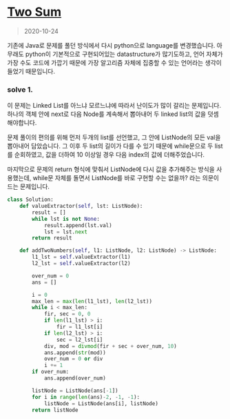 # [Two Sum](https://leetcode.com/problems/add-two-numbers/)

> 2020-10-24

기존에 Java로 문제를 풀던 방식에서 다시 python으로 language를 변경했습니다. 아무래도 python이 기본적으로 구현되어있는 datastructure가 많기도하고, 언어 자체가 가장 수도 코드에 가깝기 때문에 가장 알고리즘 자체에 집중할 수 있는 언어라는 생각이 들었기 때문입니다.

### solve 1.
이 문제는 Linked List를 아느냐 모르느냐에 따라서 난이도가 많이 갈리는 문제입니다. 하나의 객체 안에 next로 다음 Node를 계속해서 뽑아내어 두 linked list의 값을 덧셈해야합니다.

문제 풀이의 편의를 위해 먼저 두개의 list를 선언했고, 그 안에 ListNode의 모든 val을 뽑아내어 담았습니다. 
그 이후 두 list의 길이가 다를 수 있기 때문에 while문으로 두 list를 순회하였고, 값을 더하여 10 이상일 경우 다음 index의 값에 더해주었습니다.

마지막으로 문제의 return 형식에 맞춰서 ListNode에 다시 값을 추가해주는 방식을 사용했는데, while문 자체를 돌면서 ListNode를 바로 구현할 수는 없을까? 라는 의문이 드는 문제입니다. 
```python
class Solution:
    def valueExtractor(self, lst: ListNode):
        result = []
        while lst is not None:
            result.append(lst.val)
            lst = lst.next
        return result

    def addTwoNumbers(self, l1: ListNode, l2: ListNode) -> ListNode:
        l1_lst = self.valueExtractor(l1)
        l2_lst = self.valueExtractor(l2)

        over_num = 0
        ans = []

        i = 0
        max_len = max(len(l1_lst), len(l2_lst))
        while i < max_len:
            fir, sec = 0, 0
            if len(l1_lst) > i:
                fir = l1_lst[i]
            if len(l2_lst) > i:
                sec = l2_lst[i]
            div, mod = divmod(fir + sec + over_num, 10)
            ans.append(str(mod))
            over_num = 0 or div
            i += 1
        if over_num:
            ans.append(over_num)

        listNode = ListNode(ans[-1])
        for i in range(len(ans)-2, -1, -1):
            listNode = ListNode(ans[i], listNode)
        return listNode

```
